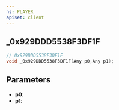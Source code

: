 ```yaml
---
ns: PLAYER
apiset: client
---
```

## _0x929DDD5538F3DF1F

```c
// 0x929DDD5538F3DF1F
void _0x929DDD5538F3DF1F(Any p0,Any p1);
```


## Parameters
* **p0**:
* **p1**: